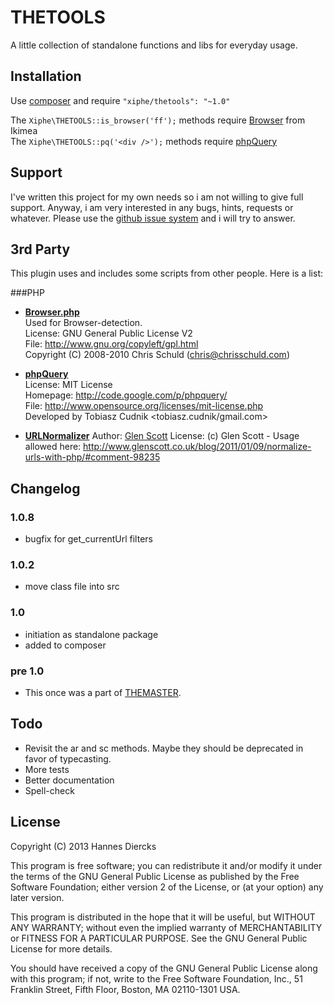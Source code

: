 THETOOLS
========

A little collection of standalone functions and libs for everyday usage.


Installation
------------

Use [composer](http://getcomposer.org/) and require `"xiphe/thetools": "~1.0"`

The `Xiphe\THETOOLS::is_browser('ff');` methods require [Browser](https://github.com/Ikimea/Browser) from Ikimea  
The `Xiphe\THETOOLS::pq('<div />');` methods require [phpQuery](https://github.com/duvanmonsa/phpQuery)


Support
-------

I've written this project for my own needs so i am not willing to give
full support. Anyway, i am very interested in any bugs, hints, requests
or whatever. Please use the [github issue system](https://github.com/Xiphe/THETOOLS/issues)
and i will try to answer.


3rd Party
---------

This plugin uses and includes some scripts from other people.
Here is a list:

###PHP
* **[Browser.php](https://github.com/Ikimea/Browser)**  
  Used for Browser-detection.  
  License: GNU General Public License V2  
  File: http://www.gnu.org/copyleft/gpl.html  
  Copyright (C) 2008-2010 Chris Schuld (chris@chrisschuld.com)

* **[phpQuery](https://github.com/duvanmonsa/phpQuery)**  
  License: MIT License  
  Homepage: http://code.google.com/p/phpquery/  
  File: http://www.opensource.org/licenses/mit-license.php  
  Developed by Tobiasz Cudnik <tobiasz.cudnik/gmail.com>

* **[URLNormalizer](https://github.com/glenscott/url-normalizer)**
  Author: [Glen Scott](http://www.glenscott.co.uk/)
  License: (c) Glen Scott - Usage allowed here: http://www.glenscott.co.uk/blog/2011/01/09/normalize-urls-with-php/#comment-98235


Changelog
---------

### 1.0.8
+ bugfix for get_currentUrl filters

### 1.0.2
+ move class file into src

### 1.0
+ initiation as standalone package
+ added to composer

### pre 1.0
+ This once was a part of [THEMASTER](https://github.com/Xiphe/THEMASTER/).


Todo
----

+ Revisit the ar and sc methods. Maybe they should be deprecated in favor of typecasting.
+ More tests
+ Better documentation
+ Spell-check


License
-------

Copyright (C) 2013 Hannes Diercks

This program is free software; you can redistribute it and/or modify
it under the terms of the GNU General Public License as published by
the Free Software Foundation; either version 2 of the License, or
(at your option) any later version.

This program is distributed in the hope that it will be useful,
but WITHOUT ANY WARRANTY; without even the implied warranty of
MERCHANTABILITY or FITNESS FOR A PARTICULAR PURPOSE.  See the
GNU General Public License for more details.

You should have received a copy of the GNU General Public License along
with this program; if not, write to the Free Software Foundation, Inc.,
51 Franklin Street, Fifth Floor, Boston, MA 02110-1301 USA.